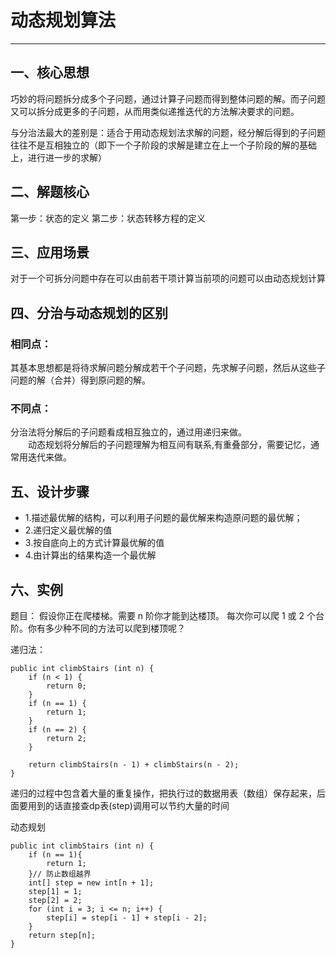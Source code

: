 # 动态规划算法
--------------------------------------------------------------------------------
## 一、核心思想
巧妙的将问题拆分成多个子问题，通过计算子问题而得到整体问题的解。而子问题又可以拆分成更多的子问题，从而用类似递推迭代的方法解决要求的问题。<br>

与分治法最大的差别是：适合于用动态规划法求解的问题，经分解后得到的子问题往往不是互相独立的（即下一个子阶段的求解是建立在上一个子阶段的解的基础上，进行进一步的求解）



## 二、解题核心
第一步：状态的定义
		第二步：状态转移方程的定义



## 三、应用场景
对于一个可拆分问题中存在可以由前若干项计算当前项的问题可以由动态规划计算

## 四、分治与动态规划的区别
### 相同点：
其基本思想都是将待求解问题分解成若干个子问题，先求解子问题，然后从这些子问题的解（合并）得到原问题的解。
### 不同点：
 分治法将分解后的子问题看成相互独立的，通过用递归来做。<br>
　　动态规划将分解后的子问题理解为相互间有联系,有重叠部分，需要记忆，通常用迭代来做。 

## 五、设计步骤
- 1.描述最优解的结构，可以利用子问题的最优解来构造原问题的最优解；
- 2.递归定义最优解的值
- 3.按自底向上的方式计算最优解的值
- 4.由计算出的结果构造一个最优解

## 六、实例

题目：
假设你正在爬楼梯。需要 n 阶你才能到达楼顶。
每次你可以爬 1 或 2 个台阶。你有多少种不同的方法可以爬到楼顶呢？

递归法：

```
public int climbStairs (int n) {
    if (n < 1) {
        return 0;
    }
    if (n == 1) {
        return 1;
    }
    if (n == 2) {
        return 2;
    }

    return climbStairs(n - 1) + climbStairs(n - 2);
}
```


递归的过程中包含着大量的重复操作，把执行过的数据用表（数组）保存起来，后面要用到的话直接查dp表(step)调用可以节约大量的时间

动态规划

```
public int climbStairs (int n) {
    if (n == 1){
        return 1;
    }// 防止数组越界
    int[] step = new int[n + 1];
    step[1] = 1;
    step[2] = 2;
    for (int i = 3; i <= n; i++) {
        step[i] = step[i - 1] + step[i - 2];
    }
    return step[n];
}
```

